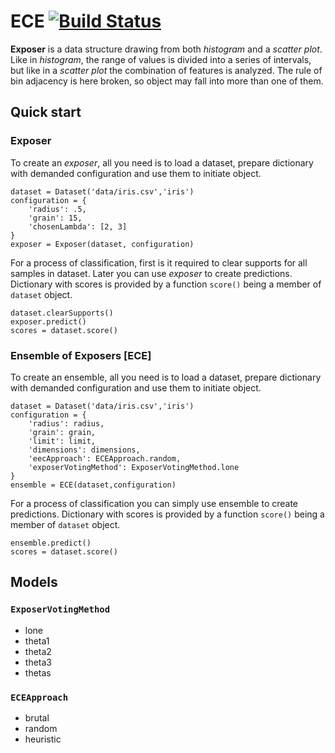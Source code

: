 # ECE [![Build Status](https://travis-ci.org/w4k2/ECE.svg?branch=master)](https://travis-ci.org/w4k2/ECE)

**Exposer** is a data structure drawing from both <em>histogram</em> and a <em>scatter plot</em>. Like in <em>histogram</em>, the range of values is divided into a series of intervals, but like in a <em>scatter plot</em> the combination of features is analyzed. The rule of bin adjacency is here broken, so object may fall into more than one of them.

## Quick start

### Exposer

To create an _exposer_, all you need is to load a dataset, prepare dictionary with demanded configuration and use them to initiate object.

    dataset = Dataset('data/iris.csv','iris')
    configuration = {
        'radius': .5, 
        'grain': 15,
        'chosenLambda': [2, 3]
    }
    exposer = Exposer(dataset, configuration)

For a process of classification, first is it required to clear supports for all samples in dataset. Later you can use _exposer_ to create predictions. Dictionary with scores is provided by a function `score()` being a member of `dataset` object.

    dataset.clearSupports()
    exposer.predict()
    scores = dataset.score()

### Ensemble of Exposers [ECE]

To create an ensemble, all you need is to load a dataset, prepare dictionary with demanded configuration and use them to initiate object.

    dataset = Dataset('data/iris.csv','iris')
    configuration = {
        'radius': radius, 
        'grain': grain, 
        'limit': limit, 
        'dimensions': dimensions,
        'eecApproach': ECEApproach.random,
        'exposerVotingMethod': ExposerVotingMethod.lone
    }
    ensemble = ECE(dataset,configuration)

For a process of classification you can simply use ensemble to create predictions. Dictionary with scores is provided by a function `score()` being a member of `dataset` object.

    ensemble.predict()
    scores = dataset.score()

## Models

### `ExposerVotingMethod`

- lone
- theta1
- theta2
- theta3
- thetas

### `ECEApproach`

- brutal
- random
- heuristic
